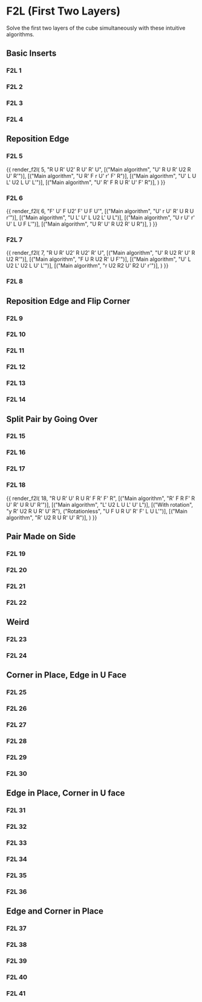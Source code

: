 # F2L (First Two Layers)

Solve the first two layers of the cube simultaneously with these intuitive algorithms.

## Basic Inserts

### F2L 1

### F2L 2

### F2L 3

### F2L 4

## Reposition Edge

### F2L 5

{{
render_f2l(
5,
"R U R' U2' R U' R' U",
[("Main algorithm", "U' R U R' U2 R U' R'")],
[("Main algorithm", "U R' F r U' r' F' R")],
[("Main algorithm", "U' L U L' U2 L U' L'")],
[("Main algorithm", "U' R' F R U R' U' F' R")],
)
}}

### F2L 6

{{
render_f2l(
6,
"F' U' F U2' F' U F U'",
[("Main algorithm", "U' r U' R' U R U r'")],
[("Main algorithm", "U L' U' L U2 L' U L")],
[("Main algorithm", "U r U' r' U' L U F L'")],
[("Main algorithm", "U R' U' R U2 R' U R")],
)
}}

### F2L 7

{{
render_f2l(
7,
"R U R' U2' R U2' R' U",
[("Main algorithm", "U' R U2 R' U' R U2 R'")],
[("Main algorithm", "F U R U2 R' U F'")],
[("Main algorithm", "U' L U2 L' U2 L U' L'")],
[("Main algorithm", "r U2 R2 U' R2 U' r'")],
)
}}

### F2L 8

## Reposition Edge and Flip Corner

### F2L 9

### F2L 10

### F2L 11

### F2L 12

### F2L 13

### F2L 14

## Split Pair by Going Over

### F2L 15

### F2L 16

### F2L 17

### F2L 18

{{
render_f2l(
18,
"R U R' U' R U R' F R' F' R",
[("Main algorithm", "R' F R F' R U' R' U R U' R'")],
[("Main algorithm", "L' U2 L U L' U' L")],
[("With rotation", "y R' U2 R U R' U' R"), ("Rotationless", "U F U R U' R' F' L U L'")],
[("Main algorithm", "R' U2 R U R' U' R")],
)
}}

## Pair Made on Side

### F2L 19

### F2L 20

### F2L 21

### F2L 22

## Weird

### F2L 23

### F2L 24

## Corner in Place, Edge in U Face

### F2L 25

### F2L 26

### F2L 27

### F2L 28

### F2L 29

### F2L 30

## Edge in Place, Corner in U face

### F2L 31

### F2L 32

### F2L 33

### F2L 34

### F2L 35

### F2L 36

## Edge and Corner in Place

### F2L 37

### F2L 38

### F2L 39

### F2L 40

### F2L 41
